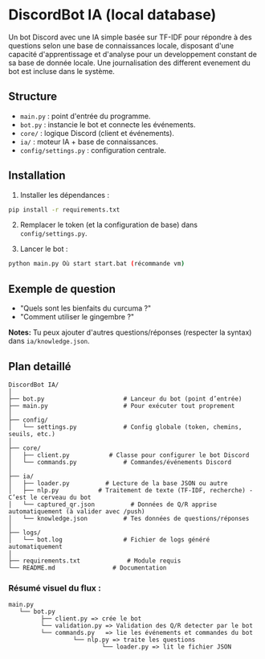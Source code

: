 # DiscordBot IA (local database)

Un bot Discord avec une IA simple basée sur TF-IDF pour répondre à des questions selon une base de connaissances locale, disposant d'une capacité d'apprentissage et d'analyse pour un developpement constant  de sa base de donnée locale.
Une journalisation des different evenement du bot est incluse dans le système.

## Structure

- `main.py` : point d'entrée du programme.
- `bot.py` : instancie le bot et connecte les événements.
- `core/` : logique Discord (client et événements).
- `ia/` : moteur IA + base de connaissances.
- `config/settings.py` : configuration centrale.

## Installation

1. Installer les dépendances :
```bash
pip install -r requirements.txt
```

2. Remplacer le token (et la configuration de base) dans `config/settings.py`.

3. Lancer le bot :
```bash
python main.py Où start start.bat (récommande vm)
```

## Exemple de question

- "Quels sont les bienfaits du curcuma ?"
- "Comment utiliser le gingembre ?"

**Notes:** Tu peux ajouter d'autres questions/réponses (respecter la syntax) dans `ia/knowledge.json`.

## Plan detaillé 

```
DiscordBot IA/
│
├── bot.py                      # Lanceur du bot (point d’entrée)
├── main.py                     # Pour exécuter tout proprement
│
├── config/
│   └── settings.py             # Config globale (token, chemins, seuils, etc.)
│
├── core/
│   ├── client.py           # Classe pour configurer le bot Discord
│   └── commands.py             # Commandes/événements Discord
│
├── ia/
│   ├── loader.py          # Lecture de la base JSON ou autre
│   ├── nlp.py           # Traitement de texte (TF-IDF, recherche) - C’est le cerveau du bot
│   └── captured_qr.json          # Données de Q/R apprise automatiquement (à valider avec /push)
│   └── knowledge.json          # Tes données de questions/réponses
│
├── logs/
│   └── bot.log                 # Fichier de logs généré automatiquement
│
├── requirements.txt             # Module requis
└── README.md                # Documentation
```

### Résumé visuel du flux :
```
main.py
   └── bot.py
         ├── client.py => crée le bot
         └── validation.py => Validation des Q/R detecter par le bot
         └── commands.py   => lie les événements et commandes du bot
                  └── nlp.py => traite les questions
                          └── loader.py => lit le fichier JSON
```

